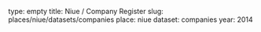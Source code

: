 type: empty
title: Niue / Company Register
slug: places/niue/datasets/companies
place: niue
dataset: companies
year: 2014
